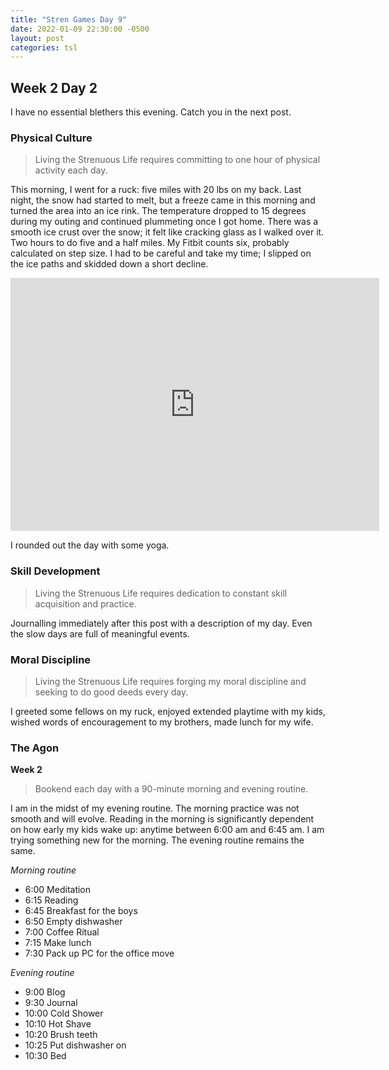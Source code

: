 ```yaml
---
title: "Stren Games Day 9"
date: 2022-01-09 22:30:00 -0500
layout: post
categories: tsl
---
```


## Week 2 Day 2

I have no essential blethers this evening. Catch you in the next post.

### Physical Culture
> Living the Strenuous Life requires committing to one hour of physical activity each day.

This morning, I went for a ruck: five miles with 20 lbs on my back. Last night, the snow had started to melt, but a freeze came in this morning and turned the area into an ice rink. The temperature dropped to 15 degrees during my outing and continued plummeting once I got home. There was a smooth ice crust over the snow; it felt like cracking glass as I walked over it. Two hours to do five and a half miles. My Fitbit counts six, probably calculated on step size. I had to be careful and take my time; I slipped on the ice paths and skidded down a short decline.

<iframe height='405' width='590' frameborder='0' allowtransparency='true' scrolling='no' src='https://www.strava.com/activities/6497883906/embed/bcaf01c7914068d3a850549377a0091678c4ff53'></iframe>

I rounded out the day with some yoga.

### Skill Development
> Living the Strenuous Life requires dedication to constant skill acquisition and practice.

Journalling immediately after this post with a description of my day. Even the slow days are full of meaningful events.

### Moral Discipline
> Living the Strenuous Life requires forging my moral discipline and seeking to do good deeds every day.

I greeted some fellows on my ruck, enjoyed extended playtime with my kids, wished words of encouragement to my brothers, made lunch for my wife.

### The Agon
**Week 2**
> Bookend each day with a 90-minute morning and evening routine.

I am in the midst of my evening routine. The morning practice was not smooth and will evolve. Reading in the morning is significantly dependent on how early my kids wake up: anytime between 6:00 am and 6:45 am. I am trying something new for the morning. The evening routine remains the same. 

*Morning routine*

* 6:00 Meditation
* 6:15 Reading
* 6:45 Breakfast for the boys
* 6:50 Empty dishwasher
* 7:00 Coffee Ritual
* 7:15 Make lunch
* 7:30 Pack up PC for the office move

*Evening routine*

* 9:00 Blog
* 9:30 Journal
* 10:00 Cold Shower
* 10:10 Hot Shave
* 10:20 Brush teeth
* 10:25 Put dishwasher on
* 10:30 Bed


